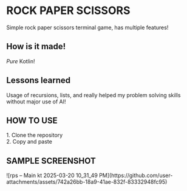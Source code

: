 <h1>ROCK PAPER SCISSORS</h1>
Simple rock paper scissors terminal game, has multiple features!

<h2>How is it made!</h2>
<i>Pure</i> Kotlin!

<h2>Lessons learned</h2>
Usage of recursions, lists, and really helped my problem solving skills without major use of AI!

<h2>HOW TO USE</h2>
1. Clone the repository
<br>
2. Copy and paste

<h2>SAMPLE SCREENSHOT</h2>
![rps – Main kt 2025-03-20 10_31_49 PM](https://github.com/user-attachments/assets/742a26bb-18a9-41ae-832f-83332948fc95)
